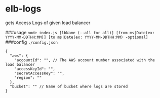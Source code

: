 # elb-logs
gets Access Logs of given load balancer

###usage
`node index.js [lbName (--all for all)] [from ms|Date(ex: YYYY-MM-DDTHH:MM)] [to ms|Date(ex: YYYY-MM-DDTHH:MM) -optional]`
###config
`./config.json`
````
{
  "aws": {
    "accountId": "", // The AWS account number associated with the load balancer
    "accessKeyId": "",
    "secretAccessKey": "",
    "region": ""
  },
  "bucket": "" // Name of bucket where logs are stored
}

````
